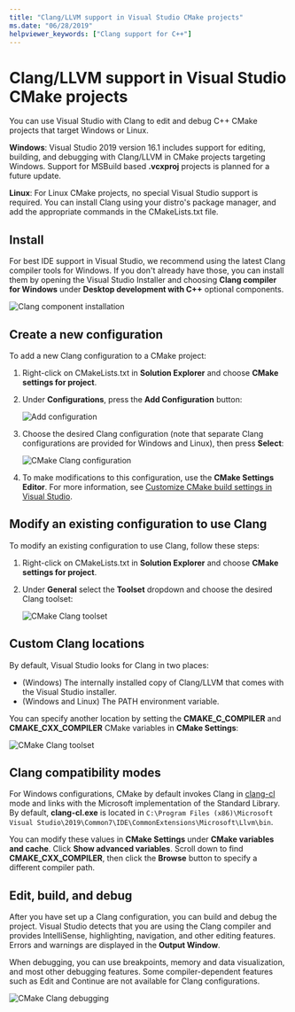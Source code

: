 ```yaml
---
title: "Clang/LLVM support in Visual Studio CMake projects"
ms.date: "06/28/2019"
helpviewer_keywords: ["Clang support for C++"]
---
```


# Clang/LLVM support in Visual Studio CMake projects

You can use Visual Studio with Clang to edit and debug C++ CMake projects that target Windows or Linux.

**Windows**: Visual Studio 2019 version 16.1 includes support for editing, building, and debugging with Clang/LLVM in CMake projects targeting Windows. Support for MSBuild based **.vcxproj** projects is planned for a future update. 

**Linux**: For Linux CMake projects, no special Visual Studio support is required. You can install Clang using your distro's package manager, and add the appropriate commands in the CMakeLists.txt file.

## Install

For best IDE support in Visual Studio, we recommend using the latest Clang compiler tools for Windows. If you don't already have those, you can install them by opening the Visual Studio Installer and choosing **Clang compiler for Windows** under **Desktop development with C++** optional components.

![Clang component installation](media/clang-install-vs2019.png)

## Create a new configuration

To add a new Clang configuration to a CMake project:

1. Right-click on CMakeLists.txt in **Solution Explorer** and choose **CMake settings for project**.

1. Under **Configurations**, press the **Add Configuration** button:

   ![Add configuration](media/cmake-add-config-icon.png)

1. Choose the desired Clang configuration (note that separate Clang configurations are provided for Windows and Linux), then press **Select**:

   ![CMake Clang configuration](media/cmake-clang-configuration.png)

1. To make modifications to this configuration, use the **CMake Settings Editor**. For more information, see [Customize CMake build settings in Visual Studio](customize-cmake-settings.md).

## Modify an existing configuration to use Clang

To modify an existing configuration to use Clang, follow these steps:

1. Right-click on CMakeLists.txt in **Solution Explorer** and choose **CMake settings for project**.

1. Under **General** select the **Toolset** dropdown and choose the desired Clang toolset:

   ![CMake Clang toolset](media/cmake-clang-toolset.png)

## Custom Clang locations

By default, Visual Studio looks for Clang in two places:

- (Windows) The internally installed copy of Clang/LLVM that comes with the Visual Studio installer.
- (Windows and Linux) The PATH environment variable.

You can specify another location by setting the **CMAKE_C_COMPILER** and **CMAKE_CXX_COMPILER** CMake variables in **CMake Settings**:

![CMake Clang toolset](media/clang-location-cmake.png)

## Clang compatibility modes

For Windows configurations, CMake by default invokes Clang in [clang-cl](https://llvm.org/devmtg/2014-04/PDFs/Talks/clang-cl.pdf) mode and links with the Microsoft implementation of the Standard Library. By default, **clang-cl.exe** is located in `C:\Program Files (x86)\Microsoft Visual Studio\2019\Common7\IDE\CommonExtensions\Microsoft\Llvm\bin`.

 You can modify these values in **CMake Settings** under **CMake variables and cache**. Click **Show advanced variables**. Scroll down to find **CMAKE_CXX_COMPILER**, then click the **Browse**  button to specify a different compiler path.

## Edit, build, and debug

After you have set up a Clang configuration, you can build and debug the project. Visual Studio detects that you are using the Clang compiler and provides IntelliSense, highlighting, navigation, and other editing features. Errors and warnings are displayed in the **Output Window**.

When debugging, you can use breakpoints, memory and data visualization, and most other debugging features. Some compiler-dependent features such as Edit and Continue are not available for Clang configurations.

![CMake Clang debugging](media/clang-debug-visualize.png)


